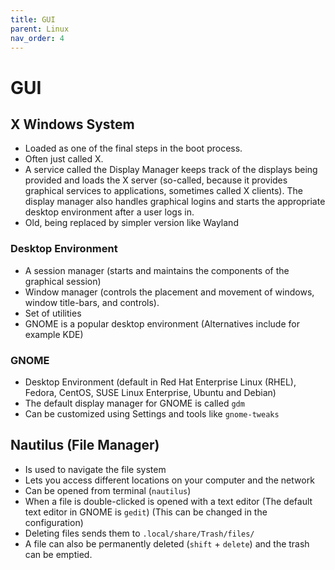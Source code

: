 ```yaml
---
title: GUI
parent: Linux
nav_order: 4
---
```

# GUI

## X Windows System

- Loaded as one of the final steps in the boot process.
- Often just called X.
- A service called the Display Manager keeps track of the displays being provided and loads the X server (so-called, because it provides graphical services to applications, sometimes called X clients). The display manager also handles graphical logins and starts the appropriate desktop environment after a user logs in.
- Old, being replaced by simpler version like Wayland

### Desktop Environment

- A session manager (starts and maintains the components of the graphical session)
- Window manager (controls the placement and movement of windows, window title-bars, and controls).
- Set of utilities
- GNOME is a popular desktop environment (Alternatives include for example KDE)

### GNOME

- Desktop Environment (default in Red Hat Enterprise Linux (RHEL), Fedora, CentOS, SUSE Linux Enterprise, Ubuntu and Debian)
- The default display manager for GNOME is called `gdm`
- Can be customized using Settings and tools like `gnome-tweaks`

## Nautilus (File Manager)

 - Is used to navigate the file system
 - Lets you access different locations on your computer and the network
 - Can be opened from terminal (`nautilus`)
 - When a file is double-clicked is opened with a text editor (The default text editor in GNOME is `gedit`) (This can be changed in the configuration)
 - Deleting files sends them to `.local/share/Trash/files/`
 - A file can also be permanently deleted (`shift` + `delete`) and the trash can be emptied.
